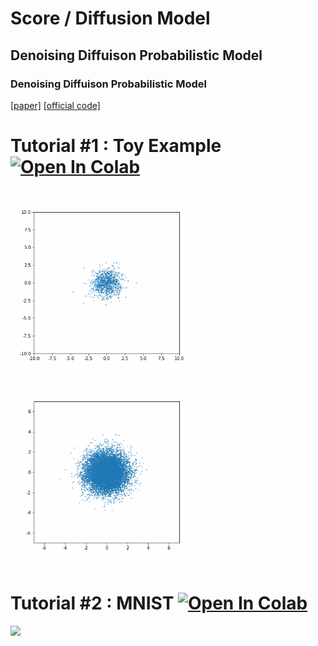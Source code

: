 # Score / Diffusion Model


## Denoising Diffuison Probabilistic Model
### Denoising Diffuison Probabilistic Model
[[paper]](https://arxiv.org/pdf/2006.11239.pdf) [[official code]](https://github.com/hojonathanho/diffusion)

# Tutorial #1 : Toy Example [![Open In Colab](https://colab.research.google.com/assets/colab-badge.svg)](https://colab.research.google.com/github/JeongJiHeon/ScoreDiffusionModel/blob/main/NCSN/NCSN_example.ipynb) 
<div>

<img width="300" src="https://github.com/JeongJiHeon/ScoreDiffusionModel/blob/main/DDPM/figure/ddpm_toy.gif">
<img width="300" src="https://github.com/JeongJiHeon/ScoreDiffusionModel/blob/main/DDPM/figure/ddpm_toy2.gif">



# Tutorial #2 : MNIST [![Open In Colab](https://colab.research.google.com/assets/colab-badge.svg)](https://colab.research.google.com/github/JeongJiHeon/ScoreDiffusionModel/blob/main/NCSN/NCSN_MNIST.ipynb) 

<img width="500" src="https://github.com/JeongJiHeon/ScoreDiffusionModel/blob/main/DDPM/figure/ddpm_mnist.gif">


